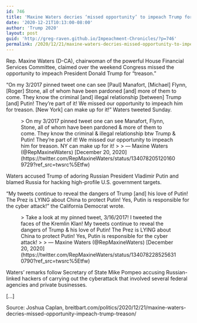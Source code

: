 ```yaml
---
id: 746
title: 'Maxine Waters decries ‘missed opportunity’ to impeach Trump for ‘treason’'
date: '2020-12-21T10:13:00-08:00'
author: 'Trump 2020'
layout: post
guid: 'http://greg-raven.github.io/Impeachment-Chronicles/?p=746'
permalink: /2020/12/21/maxine-waters-decries-missed-opportunity-to-impeach-trump-for-treason/
---
```


Rep. Maxine Waters (D-CA), chairwoman of the powerful House Financial Services Committee, claimed over the weekend Congress missed the opportunity to impeach President Donald Trump for “treason.”

“On my 3/2017 pinned tweet one can see \[Paul\] Manafort, \[Michael\] Flynn, \[Roger\] Stone, all of whom have been pardoned \[and\] more of them to come. They know the criminal \[and\] illegal relationship \[between\] Trump \[and\] Putin! They’re part of it! We missed our opportunity to impeach him for treason. \[New York\] can make up for it!” Waters tweeted Sunday.

<figure class="wp-block-embed is-type-rich is-provider-twitter wp-block-embed-twitter"><div class="wp-block-embed__wrapper">> On my 3/2017 pinned tweet one can see Manafort, Flynn, Stone, all of whom have been pardoned &amp; more of them to come. They know the criminal &amp; illegal relationship btw Trump &amp; Putin! They’re part of it! We missed our opportunity to impeach him for treason. NY can make up for it!
> 
> — Maxine Waters (@RepMaxineWaters) [December 20, 2020](https://twitter.com/RepMaxineWaters/status/1340782051201609729?ref_src=twsrc%5Etfw)

<script async="" charset="utf-8" src="https://platform.twitter.com/widgets.js"></script></div></figure>Waters accused Trump of adoring Russian President Vladimir Putin and blamed Russia for hacking high-profile U.S. government targets.

“My tweets continue to reveal the dangers of Trump \[and\] his love of Putin! The Prez is LYING about China to protect Putin! Yes, Putin is responsible for the cyber attack!” the California Democrat wrote.

<figure class="wp-block-embed is-type-rich is-provider-twitter wp-block-embed-twitter"><div class="wp-block-embed__wrapper">> Take a look at my pinned tweet, 3/16/2017! I tweeted the faces of the Kremlin Klan! My tweets continue to reveal the dangers of Trump &amp; his love of Putin! The Prez is LYING about China to protect Putin! Yes, Putin is responsible for the cyber attack!
> 
> — Maxine Waters (@RepMaxineWaters) [December 20, 2020](https://twitter.com/RepMaxineWaters/status/1340782285256310790?ref_src=twsrc%5Etfw)

<script async="" charset="utf-8" src="https://platform.twitter.com/widgets.js"></script></div></figure>Waters’ remarks follow Secretary of State Mike Pompeo accusing Russian-linked hackers of carrying out the cyberattack that involved several federal agencies and private businesses.

\[…\]

Source: Joshua Caplan, breitbart.com/politics/2020/12/21/maxine-waters-decries-missed-opportunity-impeach-trump-treason/